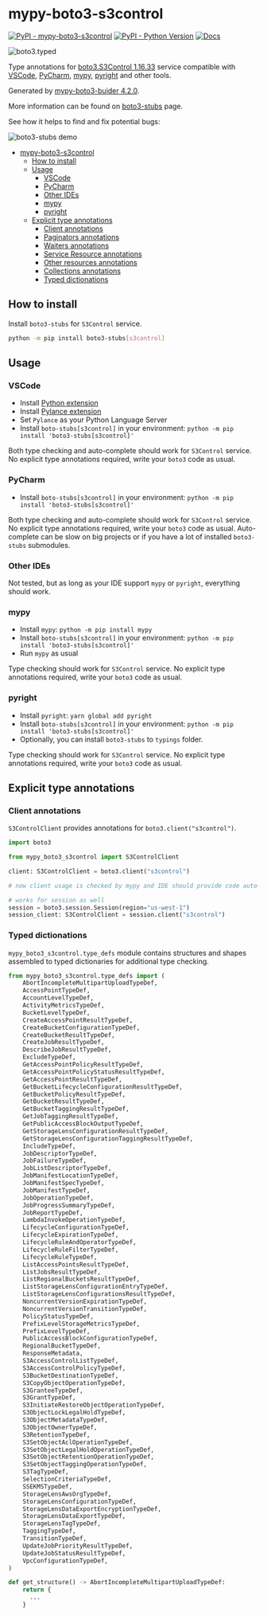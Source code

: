# mypy-boto3-s3control

[![PyPI - mypy-boto3-s3control](https://img.shields.io/pypi/v/mypy-boto3-s3control.svg?color=blue)](https://pypi.org/project/mypy-boto3-s3control)
[![PyPI - Python Version](https://img.shields.io/pypi/pyversions/mypy-boto3-s3control.svg?color=blue)](https://pypi.org/project/mypy-boto3-s3control)
[![Docs](https://img.shields.io/readthedocs/mypy-boto3-builder.svg?color=blue)](https://mypy-boto3-builder.readthedocs.io/)

![boto3.typed](https://github.com/vemel/mypy_boto3_builder/raw/master/logo.png)

Type annotations for
[boto3.S3Control 1.16.33](https://boto3.amazonaws.com/v1/documentation/api/1.16.33/reference/services/s3control.html#S3Control) service
compatible with
[VSCode](https://code.visualstudio.com/),
[PyCharm](https://www.jetbrains.com/pycharm/),
[mypy](https://github.com/python/mypy),
[pyright](https://github.com/microsoft/pyright)
and other tools.

Generated by [mypy-boto3-buider 4.2.0](https://github.com/vemel/mypy_boto3_builder).

More information can be found on [boto3-stubs](https://pypi.org/project/boto3-stubs/) page.

See how it helps to find and fix potential bugs:

![boto3-stubs demo](https://github.com/vemel/mypy_boto3_builder/raw/master/demo.gif)

- [mypy-boto3-s3control](#mypy-boto3-s3control)
  - [How to install](#how-to-install)
  - [Usage](#usage)
    - [VSCode](#vscode)
    - [PyCharm](#pycharm)
    - [Other IDEs](#other-ides)
    - [mypy](#mypy)
    - [pyright](#pyright)
  - [Explicit type annotations](#explicit-type-annotations)
    - [Client annotations](#client-annotations)
    - [Paginators annotations](#paginators-annotations)
    - [Waiters annotations](#waiters-annotations)
    - [Service Resource annotations](#service-resource-annotations)
    - [Other resources annotations](#other-resources-annotations)
    - [Collections annotations](#collections-annotations)
    - [Typed dictionations](#typed-dictionations)

## How to install

Install `boto3-stubs` for `S3Control` service.

```bash
python -m pip install boto3-stubs[s3control]
```

## Usage

### VSCode

- Install [Python extension](https://marketplace.visualstudio.com/items?itemName=ms-python.python)
- Install [Pylance extension](https://marketplace.visualstudio.com/items?itemName=ms-python.vscode-pylance)
- Set `Pylance` as your Python Language Server
- Install `boto-stubs[s3control]` in your environment: `python -m pip install 'boto3-stubs[s3control]'`

Both type checking and auto-complete should work for `S3Control` service.
No explicit type annotations required, write your `boto3` code as usual.

### PyCharm

- Install `boto-stubs[s3control]` in your environment: `python -m pip install 'boto3-stubs[s3control]'`

Both type checking and auto-complete should work for `S3Control` service.
No explicit type annotations required, write your `boto3` code as usual.
Auto-complete can be slow on big projects or if you have a lot of installed `boto3-stubs` submodules.

### Other IDEs

Not tested, but as long as your IDE support `mypy` or `pyright`, everything should work.

### mypy

- Install `mypy`: `python -m pip install mypy`
- Install `boto-stubs[s3control]` in your environment: `python -m pip install 'boto3-stubs[s3control]'`
- Run `mypy` as usual

Type checking should work for `S3Control` service.
No explicit type annotations required, write your `boto3` code as usual.

### pyright

- Install `pyright`: `yarn global add pyright`
- Install `boto-stubs[s3control]` in your environment: `python -m pip install 'boto3-stubs[s3control]'`
- Optionally, you can install `boto3-stubs` to `typings` folder.

Type checking should work for `S3Control` service.
No explicit type annotations required, write your `boto3` code as usual.

## Explicit type annotations

### Client annotations

`S3ControlClient` provides annotations for `boto3.client("s3control")`.

```python
import boto3

from mypy_boto3_s3control import S3ControlClient

client: S3ControlClient = boto3.client("s3control")

# now client usage is checked by mypy and IDE should provide code auto-complete

# works for session as well
session = boto3.session.Session(region="us-west-1")
session_client: S3ControlClient = session.client("s3control")
```








### Typed dictionations

`mypy_boto3_s3control.type_defs` module contains structures and shapes assembled
to typed dictionaries for additional type checking.

```python
from mypy_boto3_s3control.type_defs import (
    AbortIncompleteMultipartUploadTypeDef,
    AccessPointTypeDef,
    AccountLevelTypeDef,
    ActivityMetricsTypeDef,
    BucketLevelTypeDef,
    CreateAccessPointResultTypeDef,
    CreateBucketConfigurationTypeDef,
    CreateBucketResultTypeDef,
    CreateJobResultTypeDef,
    DescribeJobResultTypeDef,
    ExcludeTypeDef,
    GetAccessPointPolicyResultTypeDef,
    GetAccessPointPolicyStatusResultTypeDef,
    GetAccessPointResultTypeDef,
    GetBucketLifecycleConfigurationResultTypeDef,
    GetBucketPolicyResultTypeDef,
    GetBucketResultTypeDef,
    GetBucketTaggingResultTypeDef,
    GetJobTaggingResultTypeDef,
    GetPublicAccessBlockOutputTypeDef,
    GetStorageLensConfigurationResultTypeDef,
    GetStorageLensConfigurationTaggingResultTypeDef,
    IncludeTypeDef,
    JobDescriptorTypeDef,
    JobFailureTypeDef,
    JobListDescriptorTypeDef,
    JobManifestLocationTypeDef,
    JobManifestSpecTypeDef,
    JobManifestTypeDef,
    JobOperationTypeDef,
    JobProgressSummaryTypeDef,
    JobReportTypeDef,
    LambdaInvokeOperationTypeDef,
    LifecycleConfigurationTypeDef,
    LifecycleExpirationTypeDef,
    LifecycleRuleAndOperatorTypeDef,
    LifecycleRuleFilterTypeDef,
    LifecycleRuleTypeDef,
    ListAccessPointsResultTypeDef,
    ListJobsResultTypeDef,
    ListRegionalBucketsResultTypeDef,
    ListStorageLensConfigurationEntryTypeDef,
    ListStorageLensConfigurationsResultTypeDef,
    NoncurrentVersionExpirationTypeDef,
    NoncurrentVersionTransitionTypeDef,
    PolicyStatusTypeDef,
    PrefixLevelStorageMetricsTypeDef,
    PrefixLevelTypeDef,
    PublicAccessBlockConfigurationTypeDef,
    RegionalBucketTypeDef,
    ResponseMetadata,
    S3AccessControlListTypeDef,
    S3AccessControlPolicyTypeDef,
    S3BucketDestinationTypeDef,
    S3CopyObjectOperationTypeDef,
    S3GranteeTypeDef,
    S3GrantTypeDef,
    S3InitiateRestoreObjectOperationTypeDef,
    S3ObjectLockLegalHoldTypeDef,
    S3ObjectMetadataTypeDef,
    S3ObjectOwnerTypeDef,
    S3RetentionTypeDef,
    S3SetObjectAclOperationTypeDef,
    S3SetObjectLegalHoldOperationTypeDef,
    S3SetObjectRetentionOperationTypeDef,
    S3SetObjectTaggingOperationTypeDef,
    S3TagTypeDef,
    SelectionCriteriaTypeDef,
    SSEKMSTypeDef,
    StorageLensAwsOrgTypeDef,
    StorageLensConfigurationTypeDef,
    StorageLensDataExportEncryptionTypeDef,
    StorageLensDataExportTypeDef,
    StorageLensTagTypeDef,
    TaggingTypeDef,
    TransitionTypeDef,
    UpdateJobPriorityResultTypeDef,
    UpdateJobStatusResultTypeDef,
    VpcConfigurationTypeDef,
)

def get_structure() -> AbortIncompleteMultipartUploadTypeDef:
    return {
      ...
    }
```

